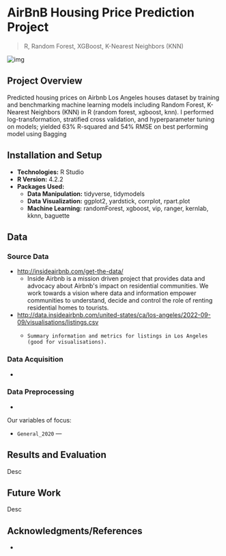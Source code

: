 # AirBnB Housing Price Prediction Project

> R, Random Forest, XGBoost, K-Nearest Neighbors (KNN)

<!--
![GitHub release (latest by date including pre-releases)](https://img.shields.io/github/v/release/pragyy/datascience-readme-template?include_prereleases)
![GitHub last commit](https://img.shields.io/github/last-commit/pragyy/datascience-readme-template)
![GitHub pull requests](https://img.shields.io/github/issues-pr/pragyy/datascience-readme-template)
![GitHub](https://img.shields.io/github/license/pragyy/datascience-readme-template)
![contributors](https://img.shields.io/github/contributors/pragyy/datascience-readme-template) 
![codesize](https://img.shields.io/github/languages/code-size/pragyy/datascience-readme-template) 
-->

![img](https://github.com/bche3/AirBnB-Housing-Price-Prediction-Project/blob/main/images/airbnb-thumbnail.PNG)

## Project Overview

Predicted housing prices on Airbnb Los Angeles houses dataset by training and benchmarking machine learning models including Random Forest, K-Nearest Neighbors (KNN) in R (random forest, xgboost, knn). I performed log-transformation, stratified cross validation, and hyperparameter tuning on models; yielded 63% R-squared and 54% RMSE on best performing model using Bagging

## Installation and Setup
- **Technologies:**  R Studio
- **R Version:** 4.2.2
- **Packages Used:**
  - **Data Manipulation:** tidyverse, tidymodels
  - **Data Visualization:** ggplot2, yardstick, corrplot, rpart.plot
  - **Machine Learning:** randomForest, xgboost, vip, ranger, kernlab, kknn, baguette
<!-- - **General Purpose:** General purpose packages like `urllib, os, request`, and many more. -->


## Data

### Source Data
- http://insideairbnb.com/get-the-data/
  - Inside Airbnb is a mission driven project that provides data and advocacy about Airbnb's impact on residential communities. We work towards a vision where data and information empower communities to understand, decide and control the role of renting residential homes to tourists.
- http://data.insideairbnb.com/united-states/ca/los-angeles/2022-09-09/visualisations/listings.csv
  - 	Summary information and metrics for listings in Los Angeles (good for visualisations). 

### Data Acquisition
- 

### Data Preprocessing

- 

Our variables of focus:

- `General_2020` — 

## Results and Evaluation
Desc

## Future Work
Desc

## Acknowledgments/References
- 

<!--
## Code structure
Explain the code structure and how it is organized, including any significant files and their purposes. This will help others understand how to navigate your project and find specific components. 

Here is the basic suggested skeleton for your data science repo (you can structure your repository as needed ):

```bash
├── data
│   ├── data1.csv
│   ├── data2.csv
│   ├── cleanedData
│       ├── cleaneddata1.csv
|       └── cleaneddata2.csv
├── data_acquisition.py
├── data_preprocessing.ipynb
├── data_analysis.ipynb
├── data_modelling.ipynb
├── Img
│   ├── img1.png
│   └── Headerheader.jpg
├── LICENSE
├── README.md
└── .gitignore
```
-->
